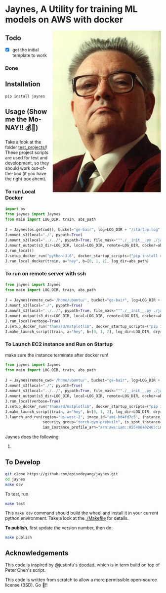 # Jaynes, A Utility for training ML models on AWS with docker
<a href="figures/ETJaynes_defiant.jpg" target="_blank"><img src="figures/ETJaynes_defiant.jpg" alt="Defiant Jaynes" align="right" width="350px"></a>
## Todo

- [x] get the initial template to work

### Done

## Installation

```bash
pip install jaynes
```

## Usage (**Show me the Mo-NAY!! :moneybag::money_with_wings:**)

Take a look at the folder [test_projects/](test_projects/)! These project scripts are used for test and development, so
they should work out-of-the-box (if you have the right box ahem). 

### To run Local Docker

```python
import os
from jaynes import Jaynes
from main import LOG_DIR, train, abs_path

J = Jaynes(os.getcwd(), bucket="ge-bair", log=LOG_DIR + "/startup.log")
J.mount_s3(local="./", pypath=True)
J.mount_s3(local="../../", pypath=True, file_mask="""./__init__.py ./jaynes""")
J.mount_output(s3_dir=LOG_DIR, local=LOG_DIR, remote=LOG_DIR, docker=abs_path, sync_s3=False)
J.run_local()
J.setup_docker_run("python:3.6", docker_startup_scripts=("pip install cloudpickle",), use_gpu=False)
J.run_local_docker(train, a="hey", b=[0, 1, 2], log_dir=abs_path)
```

### To run on remote server with ssh

```python
from jaynes import Jaynes
from main import LOG_DIR, train, abs_path

J = Jaynes(remote_cwd='/home/ubuntu/', bucket="ge-bair", log=LOG_DIR + "/startup.log")
J.mount_s3(local="./", pypath=True)
J.mount_s3(local="../../", pypath=True, file_mask="""./__init__.py ./jaynes""")
J.mount_output(s3_dir=LOG_DIR, local=LOG_DIR, remote=LOG_DIR, docker=abs_path)
J.run_local(verbose=True)
J.setup_docker_run("thanard/matplotlib", docker_startup_scripts=("pip install cloudpickle",), use_gpu=True)
J.make_launch_script(train, a="hey", b=[0, 1, 2], log_dir=LOG_DIR, dry=True, verbose=True)
```


### To Launch EC2 instance and Run on Startup

make sure the instance terminate after docker run!

```python
from jaynes import Jaynes
from main import LOG_DIR, train, abs_path

J = Jaynes(remote_cwd='/home/ubuntu/', bucket="ge-bair", log=LOG_DIR + "/startup.log")
J.mount_s3(local="./", pypath=True)
J.mount_s3(local="../../", pypath=True, file_mask="""./__init__.py ./jaynes""")
J.mount_output(s3_dir=LOG_DIR, local=LOG_DIR, remote=LOG_DIR, docker=abs_path)
J.run_local(verbose=True)
J.setup_docker_run("thanard/matplotlib", docker_startup_scripts=("pip install cloudpickle",), use_gpu=True)
J.make_launch_script(train, a="hey", b=[0, 1, 2], log_dir=LOG_DIR, dry=True, verbose=True, terminate_after_finish=True)
J.launch_and_run(region="us-west-2", image_id="ami-bd4fd7c5", instance_type="t2.micro", key_name="ge-berkeley",
                 security_group="torch-gym-prebuilt", is_spot_instance=True, spot_price=0.004,
                 iam_instance_profile_arn="arn:aws:iam::055406702465:instance-profile/main", dry=False)
```

Jaynes does the following:

1. 

## To Develop

```bash
git clone https://github.com/episodeyang/jaynes.git
cd jaynes
make dev
```

To test, run

```bash
make test
```

This `make dev` command should build the wheel and install it in your current python environment. Take a look at the [./Makefile](./Makefile) for details.

**To publish**, first update the version number, then do:

```bash
make publish
```

## Acknowledgements

This code is inspired by @justinfu's [doodad](https://github.com/justinjfu/doodad), which is in term build on top of Peter Chen's script.

This code is written from scratch to allow a more permissible open-source license (BSD). Go :bear:!!
